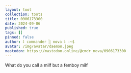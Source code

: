 ```yaml
---
layout: toot
collection: toots
title: 0906173300
date: 2024-09-06
published: true
tags: []
pinned: false
author: ⸸ commander ░ nova ⸸ :~$
avatar: /img/avatar/daemon.jpeg
mastodon: https://mastodon.online/@cmdr_nova/0906173300
---
```


What do you call a milf but a femboy milf
